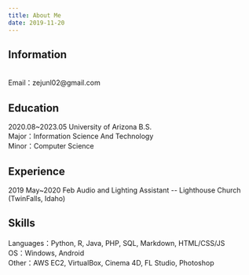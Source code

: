 ```yaml
---
title: About Me
date: 2019-11-20
---
```


<h2>Information</h2>
 <br>
Email：zejunl02@gmail.com <br> 


<h2>Education</h2>
2020.08~2023.05 University of Arizona B.S. <br>
Major：Information Science And Technology <br> Minor：Computer Science


<h2>Experience</h2>
2019 May~2020 Feb Audio and Lighting Assistant -- Lighthouse Church (TwinFalls, Idaho)


<h2>Skills</h2>
Languages：Python, R, Java, PHP, SQL, Markdown, HTML/CSS/JS <br>
OS：Windows, Android <br>
Other：AWS EC2, VirtualBox, Cinema 4D, FL Studio, Photoshop
